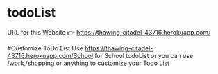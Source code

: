 # todoList
URL for this Website 👉
https://thawing-citadel-43716.herokuapp.com/

#Customize ToDo List
Use https://thawing-citadel-43716.herokuapp.com/School for School todoList or you can use /work,/shopping or anything to customize your Todo List
